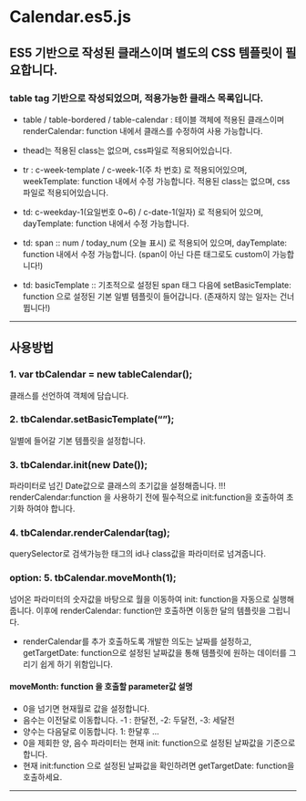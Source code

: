 # Calendar.es5.js

## ES5 기반으로 작성된 클래스이며 별도의 CSS 템플릿이 필요합니다.
### table tag 기반으로 작성되었으며, 적용가능한 클래스 목록입니다.

- table / table-bordered / table-calendar : 테이블 객체에 적용된 클래스이며
renderCalendar: function 내에서 클래스를 수정하여 사용 가능합니다.

- thead는 적용된 class는 없으며, css파일로 적용되어있습니다.

- tr : c-week-template / c-week-1(주 차 번호) 로 적용되어있으며, weekTemplate: function 내에서 수정 가능합니다. 적용된 class는 없으며, css파일로 적용되어있습니다.

- td: c-weekday-1(요일번호 0~6) / c-date-1(일자) 로 적용되어 있으며, dayTemplate: function 내에서 수정 가능합니다.

- td: span :: num / today_num (오늘 표시) 로 적용되어 있으며, dayTemplate: function 내에서 수정 가능합니다. 
(span이 아닌 다른 태그로도 custom이 가능합니다!)

- td: basicTemplate :: 기초적으로 설정된 span 태그 다음에 setBasicTemplate: function 으로 설정된 기본 일별 템플릿이 들어갑니다. (존재하지 않는 일자는 건너뜁니다!)

---
## 사용방법

### 1. var tbCalendar = new tableCalendar(); 
클래스를 선언하여 객체에 담습니다.
### 2. tbCalendar.setBasicTemplate(“”);  
일별에 들어갈 기본 템플릿을 설정합니다.
### 3. tbCalendar.init(new Date());
파라미터로 넘긴 Date값으로 클래스의 초기값을 설정해줍니다. !!! renderCalendar:function 을 사용하기 전에 필수적으로 init:function을 호출하여 초기화 하여야 합니다.
### 4. tbCalendar.renderCalendar(tag);
querySelector로 검색가능한 태그의 id나 class값을 파라미터로 넘겨줍니다.
### option: 5. tbCalendar.moveMonth(1);
넘어온 파라미터의 숫자값을 바탕으로 월을 이동하여 init: function을 자동으로 실행해줍니다.
이후에 renderCalendar: function만 호출하면 이동한 달의 템플릿을 그립니다.

* renderCalendar를 추가 호출하도록 개발한 의도는 날짜를 설정하고, getTargetDate: function으로 설정된 날짜값을 통해 템플릿에 원하는 데이터를 그리기 쉽게 하기 위함입니다.

#### moveMonth: function 을 호출할 parameter값 설명
- 0을 넘기면 현재월로 값을 설정합니다.
- 음수는 이전달로 이동합니다. -1 : 한달전, -2: 두달전, -3: 세달전
- 양수는 다음달로 이동합니다. 1: 한달후 …
- 0을 제회한 양, 음수 파라미터는 현재 init: function으로 설정된 날짜값을 기준으로 합니다.
- 현재 init:function 으로 설정된 날짜값을 확인하려면 getTargetDate: function을 호출하세요.

---
